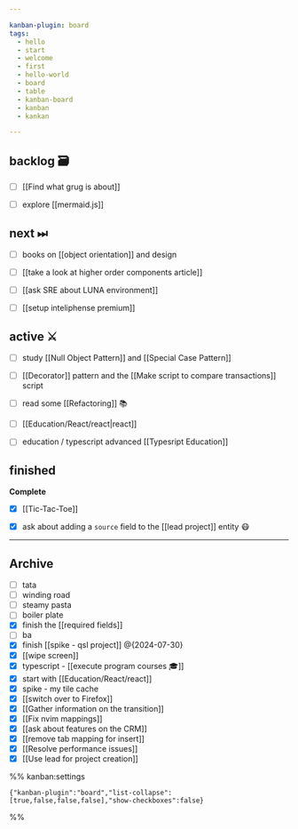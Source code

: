 ```yaml
---

kanban-plugin: board
tags:
  - hello
  - start
  - welcome
  - first
  - hello-world
  - board
  - table
  - kanban-board
  - kanban
  - kankan

---
```


## backlog 🗃

- [ ] [[Find what grug is about]]
- [ ] explore [[mermaid.js]]


## next ⏭

- [ ] books on [[object orientation]] and design
- [ ] [[take a look at higher order components article]]
- [ ] [[ask SRE about LUNA environment]]
- [ ] [[setup inteliphense premium]]


## active ⚔

- [ ] study [[Null Object Pattern]] and [[Special Case Pattern]]
- [ ] [[Decorator]] pattern and the [[Make script to compare transactions]] script
- [ ] read some [[Refactoring]] 📚
- [ ] [[Education/React/react|react]]
- [ ] education / typescript advanced [[Typesript Education]]


## finished

**Complete**
- [x] [[Tic-Tac-Toe]]
- [x] ask about adding a `source` field to the [[lead project]] entity 😷


***

## Archive

- [ ] tata
- [ ] winding road
- [ ] steamy pasta
- [ ] boiler plate
- [x] finish the [[required fields]]
- [ ] ba
- [x] finish [[spike - qsl project]] @{2024-07-30}
- [x] [[wipe screen]]
- [x] typescript - [[execute program courses 🎓]]
- [x] start with [[Education/React/react]]
- [x] spike - my tile cache
- [x] [[switch over to Firefox]]
- [x] [[Gather information on the transition]]
- [x] [[Fix nvim mappings]]
- [x] [[ask about features on the CRM]]
- [x] [[remove tab mapping for insert]]
- [x] [[Resolve performance issues]]
- [x] [[Use lead for project creation]]

%% kanban:settings
```
{"kanban-plugin":"board","list-collapse":[true,false,false,false],"show-checkboxes":false}
```
%%